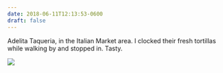 ```yaml
---
date: 2018-06-11T12:13:53-0600
draft: false
---
```




Adelita Taqueria, in the Italian Market area. I clocked their fresh tortillas while walking by and stopped in. Tasty.

![](/images/2018/70c21dade5.jpg)



